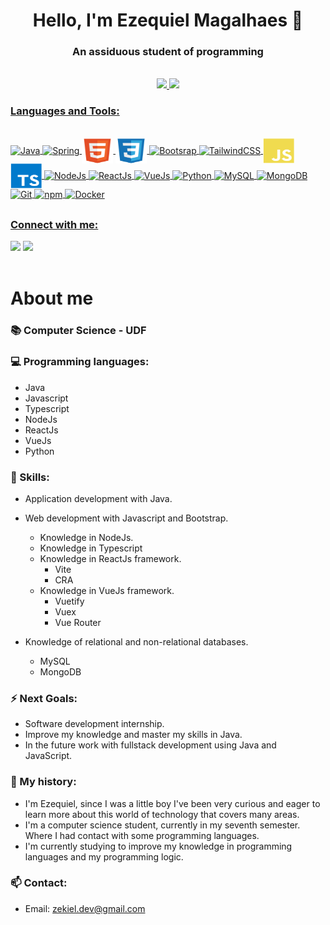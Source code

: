 <h1 align="center">Hello, I'm Ezequiel Magalhaes 👋</h1>
<h3 align="center">An assiduous student of programming</h3>
</br>

<div align="center">
  <a href="https://github.com/EzequielMagalhaes">
  <img height="180em" src="https://github-readme-stats-sigma-five.vercel.app/api?username=EzequielMagalhaes&show_icons=true&theme=radical&include_all_commits=true&count_private=true"/>
  <img height="180em" src="https://github-readme-stats-sigma-five.vercel.app/api/top-langs/?username=EzequielMagalhaes&layout=compact&langs_count=14&theme=radical"/>
</div>

<h3 align="left">Languages and Tools:</h3>
<div style="display: inline_block"><br>
  <img align="center" alt="Java" height="40" width="50" src="https://cdn.jsdelivr.net/gh/devicons/devicon@latest/icons/java/java-original.svg"/>
  <img align="center" alt="Spring" height="40" width="40" src="https://cdn.jsdelivr.net/gh/devicons/devicon@latest/icons/spring/spring-original.svg"/>
  <img align="center" alt="HTML" height="40" width="50" src="https://raw.githubusercontent.com/devicons/devicon/master/icons/html5/html5-original.svg"/>
  <img align="center" alt="CSS" height="40" width="50" src="https://raw.githubusercontent.com/devicons/devicon/master/icons/css3/css3-original.svg"/>
  <img align="center" alt="Bootsrap" height="40" width="50" src="https://cdn.jsdelivr.net/gh/devicons/devicon@latest/icons/bootstrap/bootstrap-original.svg"/>
  <img align="center" alt="TailwindCSS" height="45" width="55" src="https://cdn.jsdelivr.net/gh/devicons/devicon@latest/icons/tailwindcss/tailwindcss-original.svg"/>
  <img align="center" alt="Javascript" height="40" width="50" src="https://raw.githubusercontent.com/devicons/devicon/master/icons/javascript/javascript-plain.svg"/>
  <img align="center" alt="Typescript" height="40" width="50" src="https://raw.githubusercontent.com/devicons/devicon/master/icons/typescript/typescript-plain.svg"/>
  <img align="center" alt="NodeJs" height="40" width="50" src="https://cdn.jsdelivr.net/gh/devicons/devicon@latest/icons/nodejs/nodejs-original.svg"/>
  <img align="center" alt="ReactJs" height="40" width="50" src="https://cdn.jsdelivr.net/gh/devicons/devicon@latest/icons/react/react-original.svg"/>
  <img align="center" alt="VueJs" height="40" width="50" src="https://cdn.jsdelivr.net/gh/devicons/devicon@latest/icons/vuejs/vuejs-original.svg"/>
  <img align="center" alt="Python" height="40" width="50" src="https://cdn.jsdelivr.net/gh/devicons/devicon@latest/icons/python/python-original.svg"/>
  <!-- <img align="center" alt="C#" height="40" width="50" src="https://cdn.jsdelivr.net/gh/devicons/devicon@latest/icons/csharp/csharp-original.svg"/> -->
  <!-- <img align="center" alt="ASP.NET" height="40" width="50" src="https://cdn.jsdelivr.net/gh/devicons/devicon@latest/icons/dot-net/dot-net-original.svg"/> -->
  <img align="center" alt="MySQL" height="50" width="60" src="https://cdn.jsdelivr.net/gh/devicons/devicon@latest/icons/mysql/mysql-original-wordmark.svg" />
  <img align="center" alt="MongoDB" height="45" width="55" src="https://cdn.jsdelivr.net/gh/devicons/devicon@latest/icons/mongodb/mongodb-original-wordmark.svg" />
  <!-- PostgreeSQL <img align="center" alt="PostgreeSQL" height="40" width="50" src="https://cdn.jsdelivr.net/gh/devicons/devicon@latest/icons/postgresql/postgresql-original.svg"/> -->
  <img align="center" alt="Git" height="40" width="50" src="https://cdn.jsdelivr.net/gh/devicons/devicon/icons/git/git-original.svg"/>
  <!-- GITLAB <img align="center" alt="GitLab" height="30" width="40" src="https://cdn.jsdelivr.net/gh/devicons/devicon/icons/gitlab/gitlab-original.svg"/> --> 
  <img align="center" alt="npm" height="40" width="50" src="https://cdn.jsdelivr.net/gh/devicons/devicon@latest/icons/npm/npm-original-wordmark.svg"/>
  <img align="center" alt="Docker" height="50" width="50" src="https://cdn.jsdelivr.net/gh/devicons/devicon/icons/docker/docker-original.svg"/>
  <!-- LINUX <img align="center" alt="Linux" height="40" width="50" src="https://cdn.jsdelivr.net/gh/devicons/devicon/icons/linux/linux-original.svg"/> -->
</div>
  
##
<h3 align="left">Connect with me:</h3>
<div> 
  <a href = "mailto:zekiel.dev@gmail.com" target="_blank"><img src="https://img.shields.io/badge/Gmail-D14836?style=for-the-badge&logo=gmail&logoColor=white" target="_blank"></a>
  <a href="https://www.linkedin.com/in/zekiell/" target="_blank"><img src="https://img.shields.io/badge/-LinkedIn-%230077B5?style=for-the-badge&logo=linkedin&logoColor=white" target="_blank"></a>
</div>
<br/>

<h1> About me </h1> 
<h3> 📚 Computer Science - UDF </h3>

### 💻 Programming languages:
- Java
- Javascript
- Typescript
- NodeJs
- ReactJs
- VueJs
- Python

### 👾 Skills:
- Application development with Java.

- Web development with Javascript and Bootstrap. 
  * Knowledge in NodeJs.
  * Knowledge in Typescript
  * Knowledge in ReactJs framework.
    - Vite
    - CRA
  * Knowledge in VueJs framework.
    - Vuetify
    - Vuex
    - Vue Router
- Knowledge of relational and non-relational databases.
  * MySQL
  * MongoDB

### ⚡ Next Goals:
- Software development internship.
- Improve my knowledge and master my skills in Java.
- In the future work with fullstack development using Java and JavaScript.

### 📜 My history:
- I'm Ezequiel, since I was a little boy I've been very curious and eager to learn more about this world of technology that covers many areas.
- I'm a computer science student, currently in my seventh semester. Where I had contact with some programming languages.
- I'm currently studying to improve my knowledge in programming languages and my programming logic.

### 📫 Contact:
  - Email: zekiel.dev@gmail.com
</br>
</br>
<!--*CONTADOR DE VIEWS DO PERFIL*
  <p align="left"> <img src="https://komarev.com/ghpvc/?username=EzequielMagalhaes&label=Profile%20views&color=0e75b6&style=flat" alt="ezequielmagalhaes"/></p>
<!--
*JOGO DO PACMAN*
<p align="center">
  <img src="gif/pacman_game.gif" alt="Animated gif pacman game" height="255px" width="610px">
</p>
**EzequielMagalhaes/EzequielMagalhaes** is a ✨ _special_ ✨ repository because its `README.md` (this file) appears on your GitHub profile.
Here are some ideas to get you started:
- 🔭 I’m currently working on ...
- 🌱 I’m currently learning ...
- 👯 I’m looking to collaborate on ...
- 🤔 I’m looking for help with ...
- 💬 Ask me about ...
- 📫 How to reach me: ...
- 😄 Pronouns: ...
- ⚡ Fun fact: ...
<a href="https://www.instagram.com/zekiell._/" target="_blank"><img src="https://img.shields.io/badge/-Instagram-%23E4405F?style=for-the-badge&logo=instagram&logoColor=white" target="_blank"></a> -->
